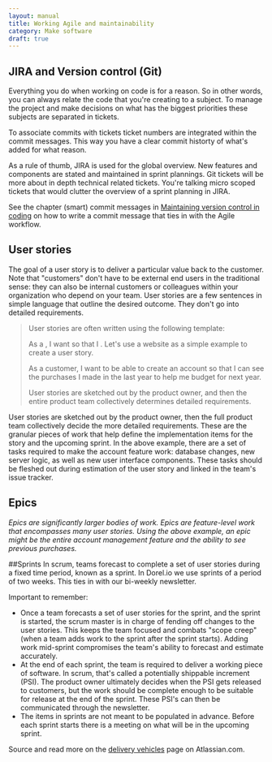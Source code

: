 ```yaml
---
layout: manual
title: Working Agile and maintainability
category: Make software
draft: true
---
```


## JIRA and Version control (Git)

Everything you do when working on code is for a reason. So in other words, you can always relate the code that you're creating to a subject. To manage the project and make decisions on what has the biggest priorities these subjects are separated in tickets. 

To associate commits with tickets ticket numbers are integrated within the commit messages. This way you have a clear commit historty of what's added for what reason.

As a rule of thumb, JIRA is used for the global overview. New features and components are stated and maintained in sprint plannings. Git tickets will be more about in depth technical related tickets. You're talking micro scoped tickets that would clutter the overview of a sprint planning in JIRA.

See the chapter (smart) commit messages in [Maintaining version control in coding](./service-manual/maintaining-version-control-in-coding.html) on how to write a commit message that ties in with the Agile workflow. 

## User stories
The goal of a user story is to deliver a particular value back to the customer. Note that "customers" don't have to be external end users in the traditional sense: they can also be internal customers or colleagues within your organization who depend on your team. User stories are a few sentences in simple language that outline the desired outcome. They don't go into detailed requirements.

<blockquote>
User stories are often written using the following template:

As a <type of user>, I want <goal> so that I <receive benefit>.
Let's use a website as a simple example to create a user story.

As a customer, I want to be able to create an account so that I can see the purchases I made in the last year to help me budget for next year.

User stories are sketched out by the product owner, and then the entire product team collectively determines detailed requirements.
</blockquote>

User stories are sketched out by the product owner, then the full product team collectively decide the more detailed requirements. These are the granular pieces of work that help define the implementation items for the story and the upcoming sprint. In the above example, there are a set of tasks required to make the account feature work: database changes, new server logic, as well as new user interface components. These tasks should be fleshed out during estimation of the user story and linked in the team's issue tracker.

## Epics
_Epics are significantly larger bodies of work. Epics are feature-level work that encompasses many user stories. Using the above example, an epic might be the entire account management feature and the ability to see previous purchases._

##Sprints
In scrum, teams forecast to complete a set of user stories during a fixed time period, known as a sprint. In Dorel.io we use sprints of a period of two weeks. This ties in with our bi-weekly newsletter.

Important to remember:
- Once a team forecasts a set of user stories for the sprint, and the sprint is started, the scrum master is in charge of fending off changes to the user stories. This keeps the team focused and combats "scope creep" (when a team adds work to the sprint after the sprint starts). Adding work mid-sprint compromises the team's ability to forecast and estimate accurately.
- At the end of each sprint, the team is required to deliver a working piece of software. In scrum, that's called a potentially shippable increment (PSI). The product owner ultimately decides when the PSI gets released to customers, but the work should be complete enough to be suitable for release at the end of the sprint. These PSI's can then be communicated through the newsletter.
- The items in sprints are not meant to be populated in advance. Before each sprint starts there is a meeting on what will be in the upcoming sprint.

Source and read more on the <a href="https://www.atlassian.com/agile/delivery-vehicles">delivery vehicles</a> page on Atlassian.com.
